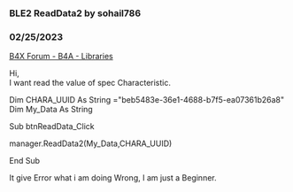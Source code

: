 ### BLE2 ReadData2 by sohail786
### 02/25/2023
[B4X Forum - B4A - Libraries](https://www.b4x.com/android/forum/threads/146428/)

Hi,  
 I want read the value of spec Characteristic.  
  
Dim CHARA\_UUID As String ="beb5483e-36e1-4688-b7f5-ea07361b26a8"  
 Dim My\_Data As String  
  
Sub btnReadData\_Click  
   
manager.ReadData2(My\_Data,CHARA\_UUID)  
   
End Sub  
  
  
It give Error what i am doing Wrong, I am just a Beginner.